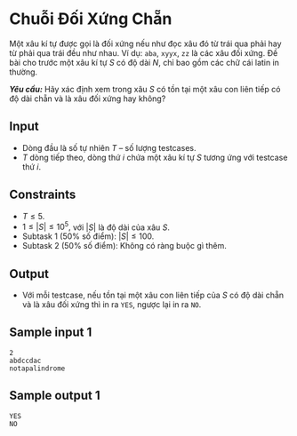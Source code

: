 # Chuỗi Đối Xứng Chẵn

Một xâu kí tự được gọi là đối xứng nếu như đọc xâu đó từ trái qua phải hay từ phải qua trái đều như nhau. Ví dụ: `aba`, `xyyx`, `zz` là các xâu đối xứng. Đề bài cho trước một xâu kí tự $S$ có độ dài $N,$ chỉ bao gồm các chữ cái latin in thường.

***Yêu cầu:*** Hãy xác định xem trong xâu $S$ có tồn tại một xâu con liên tiếp có độ dài chẵn và là xâu đối xứng hay không?


## Input

- Dòng đầu là số tự nhiên $T$ – số lượng testcases.
- $T$ dòng tiếp theo, dòng thứ $i$ chứa một xâu kí tự $S$ tương ứng với testcase thứ $i$.


## Constraints

- $T≤5$.
- $1≤|S|≤10^5,$ với $|S|$ là độ dài của xâu $S$.
- Subtask $1$ ($50\%$ số điểm): $|S|≤100$.
- Subtask $2$ ($50\%$ số điểm): Không có ràng buộc gì thêm.


## Output

- Với mỗi testcase, nếu tồn tại một xâu con liên tiếp của $S$ có độ dài chẵn và là xâu đối xứng thì in ra `YES`, ngược lại in ra `NO`.


## Sample input 1

```
2
abdccdac
notapalindrome
```

## Sample output 1

```
YES
NO
```

